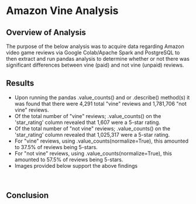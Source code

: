 # Amazon Vine Analysis

## Overview of Analysis

The purpose of the below analysis was to acquire data regarding Amazon video game reviews via Google Colab/Apache Spark and PostgreSQL to then extract and run pandas analysis to determine whether or not there was significant differences between vine (paid) and not vine (unpaid) reviews.

## Results

 - Upon running the pandas .value_counts() and or .describe() method(s) it was found that there were 4,291 total "vine" reviews and 1,781,706 "not vine" reviews.
 - Of the total number of "vine" reviews; .value_counts() on the 'star_rating' column revealed that 1,607 were a 5-star rating.
 - Of the total number of "not vine" reviews; .value_counts() on the 'star_rating' column revealed that 1,025,317 were a 5-star rating.
 - For "vine" reviews, using .value_counts(normalize=True), this amounted to 37.5% of reviews being 5-stars.
 - For "not vine" reviews, using .value_counts(normalize=True), this amounted to 57.5% of reviews being 5-stars.
 - Images provided below support the above findings
 
 ![]()
 ![]()
 ![]()
 ![]()
 
 ## Conclusion
